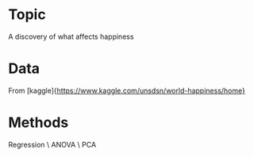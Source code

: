 # Topic
A discovery of what affects happiness

# Data
From [kaggle]{https://www.kaggle.com/unsdsn/world-happiness/home} 

# Methods
Regression \\
ANOVA \\
PCA
